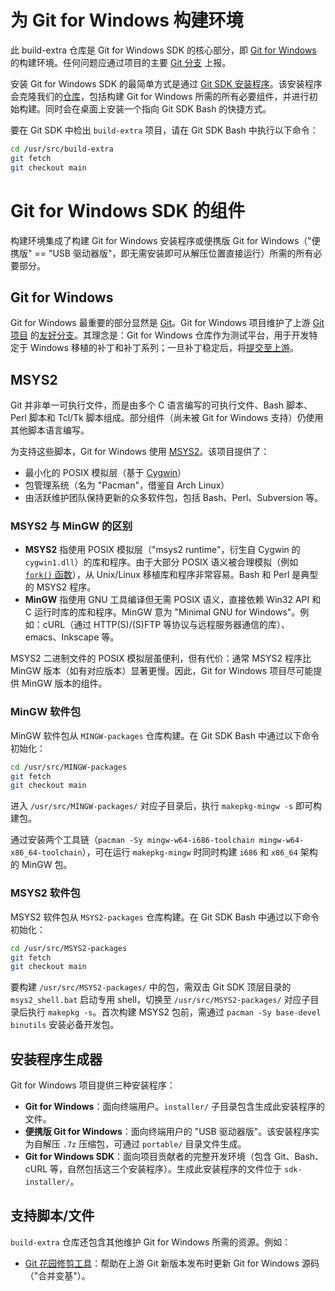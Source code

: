 # 为 Git for Windows 构建环境

此 build-extra 仓库是 Git for Windows SDK 的核心部分，即 [Git for Windows](https://gitforwindows.org/) 的构建环境。任何问题应通过项目的主要 [Git 分支](https://github.com/git-for-windows/git) 上报。

安装 Git for Windows SDK 的最简单方式是通过 [Git SDK 安装程序](https://github.com/git-for-windows/build-extra/releases/latest)。该安装程序会克隆我们的[仓库](http://github.com/git-for-windows/)，包括构建 Git for Windows 所需的所有必要组件，并进行初始构建。同时会在桌面上安装一个指向 Git SDK Bash 的快捷方式。

要在 Git SDK 中检出 `build-extra` 项目，请在 Git SDK Bash 中执行以下命令：

```sh
cd /usr/src/build-extra
git fetch
git checkout main
```

# Git for Windows SDK 的组件

构建环境集成了构建 Git for Windows 安装程序或便携版 Git for Windows（"便携版" == "USB 驱动器版"，即无需安装即可从解压位置直接运行）所需的所有必要部分。

## Git for Windows

Git for Windows 最重要的部分显然是 [Git](https://git-scm.com/)。Git for Windows 项目维护了上游 [Git 项目](https://github.com/git/git) 的[友好分支](https://github.com/git-for-windows/git)。其理念是：Git for Windows 仓库作为测试平台，用于开发特定于 Windows 移植的补丁和补丁系列；一旦补丁稳定后，将[提交至上游](https://github.com/git-for-windows/git/tree/main/Documentation/SubmittingPatches)。

## MSYS2

Git 并非单一可执行文件，而是由多个 C 语言编写的可执行文件、Bash 脚本、Perl 脚本和 Tcl/Tk 脚本组成。部分组件（尚未被 Git for Windows 支持）仍使用其他脚本语言编写。

为支持这些脚本，Git for Windows 使用 [MSYS2](https://msys2.github.io/)。该项目提供了：
- 最小化的 POSIX 模拟层（基于 [Cygwin](https://cygwin.com)）
- 包管理系统（名为 "Pacman"，借鉴自 Arch Linux）
- 由活跃维护团队保持更新的众多软件包，包括 Bash、Perl、Subversion 等。

### MSYS2 与 MinGW 的区别

- **MSYS2** 指使用 POSIX 模拟层（"msys2 runtime"，衍生自 Cygwin 的 `cygwin1.dll`）的库和程序。由于大部分 POSIX 语义被合理模拟（例如 [`fork()` 函数](http://pubs.opengroup.org/onlinepubs/000095399/functions/fork.html)），从 Unix/Linux 移植库和程序非常容易。Bash 和 Perl 是典型的 MSYS2 程序。
- **MinGW** 指使用 GNU 工具编译但无需 POSIX 语义，直接依赖 Win32 API 和 C 运行时库的库和程序。MinGW 意为 "Minimal GNU for Windows"。例如：cURL（通过 HTTP(S)/(S)FTP 等协议与远程服务器通信的库）、emacs、Inkscape 等。

MSYS2 二进制文件的 POSIX 模拟层虽便利，但有代价：通常 MSYS2 程序比 MinGW 版本（如有对应版本）显著更慢。因此，Git for Windows 项目尽可能提供 MinGW 版本的组件。

### MinGW 软件包

MinGW 软件包从 `MINGW-packages` 仓库构建。在 Git SDK Bash 中通过以下命令初始化：

```sh
cd /usr/src/MINGW-packages
git fetch
git checkout main
```

进入 `/usr/src/MINGW-packages/` 对应子目录后，执行 `makepkg-mingw -s` 即可构建包。

通过安装两个工具链（`pacman -Sy mingw-w64-i686-toolchain mingw-w64-x86_64-toolchain`），可在运行 `makepkg-mingw` 时同时构建 `i686` 和 `x86_64` 架构的 MinGW 包。

### MSYS2 软件包

MSYS2 软件包从 `MSYS2-packages` 仓库构建。在 Git SDK Bash 中通过以下命令初始化：

```sh
cd /usr/src/MSYS2-packages
git fetch
git checkout main
```

要构建 `/usr/src/MSYS2-packages/` 中的包，需双击 Git SDK 顶层目录的 `msys2_shell.bat` 启动专用 shell，切换至 `/usr/src/MSYS2-packages/` 对应子目录后执行 `makepkg -s`。首次构建 MSYS2 包前，需通过 `pacman -Sy base-devel binutils` 安装必备开发包。

## 安装程序生成器

Git for Windows 项目提供三种安装程序：

- **Git for Windows**：面向终端用户。`installer/` 子目录包含生成此安装程序的文件。
- **便携版 Git for Windows**：面向终端用户的 "USB 驱动器版"。该安装程序实为自解压 `.7z` 压缩包，可通过 `portable/` 目录文件生成。
- **Git for Windows SDK**：面向项目贡献者的完整开发环境（包含 Git、Bash、cURL 等，自然包括这三个安装程序）。生成此安装程序的文件位于 `sdk-installer/`。

## 支持脚本/文件

`build-extra` 仓库还包含其他维护 Git for Windows 所需的资源。例如：
- [Git 花园修剪工具](https://github.com/git-for-windows/build-extra/blob/main/shears.sh)：帮助在上游 Git 新版本发布时更新 Git for Windows 源码（"合并变基"）。
